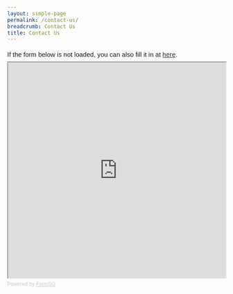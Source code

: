 ```yaml
---
layout: simple-page
permalink: /contact-us/
breadcrumb: Contact Us
title: Contact Us
---
```


<div style="font-family: Sans-Serif;font-size: 15px;color: #000;opacity: 0.9; padding-top: 5px; padding-bottom: 8px">If the form below is not loaded, you can also fill it in at <a href="https://form.gov.sg/5ccff2c0f4552800107651c2">here</a>.</div>

<!-- Change the width and height values to suit you best --> 
<iframe id=iframe src="https://form.gov.sg/5ccff2c0f4552800107651c2/embed" style=width:100%;height:500px></iframe>

<div style="font-family: Sans-Serif;font-size: 12px;color: #999;opacity: 0.5; padding-top: 5px">Powered by <a href=https://form.gov.sg style="color: #999">FormSG</a></div>
